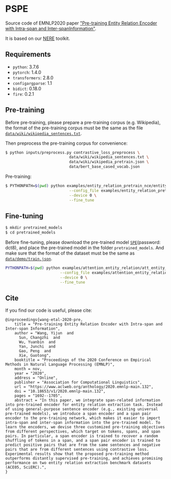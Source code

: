 # PSPE
Source code of EMNLP2020 paper ["Pre-training Entity Relation Encoder with Intra-span and Inter-spanInformation"](https://aclanthology.org/2020.emnlp-main.132/).

It is based on our [NERE](https://github.com/Receiling/NERE) toolkit.

## Requirements
* `python`: 3.7.6
* `pytorch`: 1.4.0
* `transformers`: 2.8.0
* `configargparse`: 1.1
* `bidict`: 0.18.0
* `fire`: 0.2.1

## Pre-training
Before pre-training, please prepare a pre-training corpus (e.g. Wikipedia), the format of the pre-training corpus must be the same as the file [`data/wiki/wikipedia_sentences.txt`](https://github.com/Receiling/PSPE/blob/master/data/wiki/wikipedia_sentences.txt).

Then preprocess the pre-training corpus for convenience:
```bash
$ python inputs/preprocess.py contrastive_loss_preprocess \
                            data/wiki/wikipedia_sentences.txt \
                            data/wiki/wikipedia_pretrain.json \
                            data/bert_base_cased_vocab.json
```

Pre-training:
```bash
$ PYTHONPATH=$(pwd) python examples/entity_relation_pretrain_nce/entity_relation_extractor_pretrain_nce.py \
                            --config_file examples/entity_relation_pretrain_nce/config.yml \
                            --device 0 \
                            --fine_tune
```

## Fine-tuning
```bash
$ mkdir pretrained_models
$ cd pretrained_models
```
Before fine-tuning, please download the pre-trained model [`SPE`](https://pan.baidu.com/s/1kWZqaknh-Lg4d5XCGHoXOQ)(password: dct8), and place the pre-trained model in the folder `pretrained_models`. And make sure that the format of the dataset must be the same as [`data/demo/train.json`](https://github.com/Receiling/PSPE/blob/master/data/demo/train.json).
```bash 
PYTHONPATH=$(pwd) python examples/attention_entity_relation/att_entity_relation_extractor.py \
                        --config_file examples/attention_entity_relation/config.yml \
                        --device 0 \
                        --fine_tune
```

## Cite
If you find our code is useful, please cite:
```
@inproceedings{wang-etal-2020-pre,
    title = "Pre-training Entity Relation Encoder with Intra-span and Inter-span Information",
    author = "Wang, Yijun  and
      Sun, Changzhi  and
      Wu, Yuanbin  and
      Yan, Junchi  and
      Gao, Peng  and
      Xie, Guotong",
    booktitle = "Proceedings of the 2020 Conference on Empirical Methods in Natural Language Processing (EMNLP)",
    month = nov,
    year = "2020",
    address = "Online",
    publisher = "Association for Computational Linguistics",
    url = "https://www.aclweb.org/anthology/2020.emnlp-main.132",
    doi = "10.18653/v1/2020.emnlp-main.132",
    pages = "1692--1705",
    abstract = "In this paper, we integrate span-related information into pre-trained encoder for entity relation extraction task. Instead of using general-purpose sentence encoder (e.g., existing universal pre-trained models), we introduce a span encoder and a span pair encoder to the pre-training network, which makes it easier to import intra-span and inter-span information into the pre-trained model. To learn the encoders, we devise three customized pre-training objectives from different perspectives, which target on tokens, spans, and span pairs. In particular, a span encoder is trained to recover a random shuffling of tokens in a span, and a span pair encoder is trained to predict positive pairs that are from the same sentences and negative pairs that are from different sentences using contrastive loss. Experimental results show that the proposed pre-training method outperforms distantly supervised pre-training, and achieves promising performance on two entity relation extraction benchmark datasets (ACE05, SciERC).",
}
```



